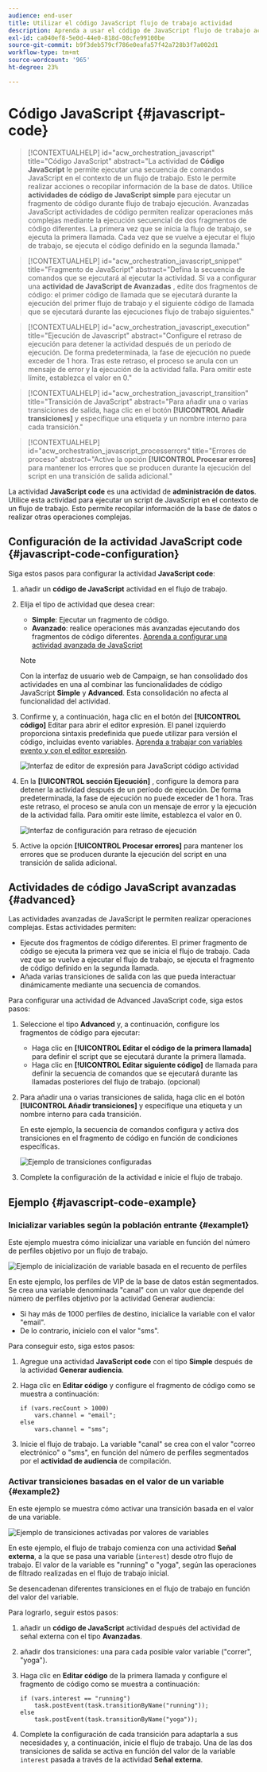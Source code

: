 ```yaml
---
audience: end-user
title: Utilizar el código JavaScript flujo de trabajo actividad
description: Aprenda a usar el código de JavaScript flujo de trabajo actividad
exl-id: ca040ef8-5e0d-44e0-818d-08cfe99100be
source-git-commit: b9f3deb579cf786e0eafa57f42a728b3f7a002d1
workflow-type: tm+mt
source-wordcount: '965'
ht-degree: 23%

---
```


# Código JavaScript {#javascript-code}

>[!CONTEXTUALHELP]
>id="acw_orchestration_javascript"
>title="Código JavaScript"
>abstract="La actividad de **Código JavaScript** le permite ejecutar una secuencia de comandos JavaScript en el contexto de un flujo de trabajo. Esto le permite realizar acciones o recopilar información de la base de datos. Utilice **actividades de código de JavaScript simple** para ejecutar un fragmento de código durante flujo de trabajo ejecución. **&#x200B;**&#x200B;Avanzadas JavaScript actividades de código permiten realizar operaciones más complejas mediante la ejecución secuencial de dos fragmentos de código diferentes. La primera vez que se inicia la flujo de trabajo, se ejecuta la primera llamada. Cada vez que se vuelve a ejecutar el flujo de trabajo, se ejecuta el código definido en la segunda llamada."

>[!CONTEXTUALHELP]
>id="acw_orchestration_javascript_snippet"
>title="Fragmento de JavaScript"
>abstract="Defina la secuencia de comandos que se ejecutará al ejecutar la actividad. Si va a configurar una **actividad de JavaScript de Avanzadas** , edite dos fragmentos de código: el primer código de llamada que se ejecutará durante la ejecución del primer flujo de trabajo y el siguiente código de llamada que se ejecutará durante las ejecuciones flujo de trabajo siguientes."

>[!CONTEXTUALHELP]
>id="acw_orchestration_javascript_execution"
>title="Ejecución de Javascript"
>abstract="Configure el retraso de ejecución para detener la actividad después de un periodo de ejecución. De forma predeterminada, la fase de ejecución no puede exceder de 1 hora. Tras este retraso, el proceso se anula con un mensaje de error y la ejecución de la actividad falla. Para omitir este límite, establezca el valor en 0."

>[!CONTEXTUALHELP]
>id="acw_orchestration_javascript_transition"
>title="Transición de JavaScript"
>abstract="Para añadir una o varias transiciones de salida, haga clic en el botón **[!UICONTROL Añadir transiciones]** y especifique una etiqueta y un nombre interno para cada transición."

>[!CONTEXTUALHELP]
>id="acw_orchestration_javascript_processerrors"
>title="Errores de proceso"
>abstract="Active la opción **[!UICONTROL Procesar errores]** para mantener los errores que se producen durante la ejecución del script en una transición de salida adicional."

La actividad **JavaScript code** es una actividad de **administración de datos**. Utilice esta actividad para ejecutar un script de JavaScript en el contexto de un flujo de trabajo. Esto permite recopilar información de la base de datos o realizar otras operaciones complejas.

## Configuración de la actividad JavaScript code {#javascript-code-configuration}

Siga estos pasos para configurar la actividad **JavaScript code**:

1. añadir un **código de JavaScript** actividad en el flujo de trabajo.

1. Elija el tipo de actividad que desea crear:

   * **Simple**: Ejecutar un fragmento de código.
   * **Avanzado**: realice operaciones más avanzadas ejecutando dos fragmentos de código diferentes. [Aprenda a configurar una actividad avanzada de JavaScript](#advanced)

   >[!NOTE]
   >
   >Con la interfaz de usuario web de Campaign, se han consolidado dos actividades en una al combinar las funcionalidades de código JavaScript **Simple** y **Advanced**. Esta consolidación no afecta al funcionalidad del actividad.

1. Confirme y, a continuación, haga clic en el botón del **[!UICONTROL código]** Editar para abrir el editor expresión. El panel izquierdo proporciona sintaxis predefinida que puede utilizar para versión el código, incluidas evento variables. [Aprenda a trabajar con variables evento y con el editor expresión](../event-variables.md).

   ![Interfaz de editor de expresión para JavaScript código actividad](../assets/javascript-editor.png)

1. En la **[!UICONTROL sección Ejecución]** , configure la demora para detener la actividad después de un período de ejecución. De forma predeterminada, la fase de ejecución no puede exceder de 1 hora. Tras este retraso, el proceso se anula con un mensaje de error y la ejecución de la actividad falla. Para omitir este límite, establezca el valor en 0.

   ![Interfaz de configuración para retraso de ejecución](../assets/javascript-config.png)

1. Active la opción **[!UICONTROL Procesar errores]** para mantener los errores que se producen durante la ejecución del script en una transición de salida adicional.

## Actividades de código JavaScript avanzadas {#advanced}

Las actividades avanzadas de JavaScript le permiten realizar operaciones complejas. Estas actividades permiten:

* Ejecute dos fragmentos de código diferentes. El primer fragmento de código se ejecuta la primera vez que se inicia el flujo de trabajo. Cada vez que se vuelve a ejecutar el flujo de trabajo, se ejecuta el fragmento de código definido en la segunda llamada.
* Añada varias transiciones de salida con las que pueda interactuar dinámicamente mediante una secuencia de comandos.

Para configurar una actividad de Advanced JavaScript code, siga estos pasos:

1. Seleccione el tipo **Advanced** y, a continuación, configure los fragmentos de código para ejecutar:

   * Haga clic en **[!UICONTROL Editar el código de la primera llamada]** para definir el script que se ejecutará durante la primera llamada.
   * Haga clic en **[!UICONTROL Editar siguiente código]** de llamada para definir la secuencia de comandos que se ejecutará durante las llamadas posteriores del flujo de trabajo. (opcional)

1. Para añadir una o varias transiciones de salida, haga clic en el botón **[!UICONTROL Añadir transiciones]** y especifique una etiqueta y un nombre interno para cada transición.

   En este ejemplo, la secuencia de comandos configura y activa dos transiciones en el fragmento de código en función de condiciones específicas.

   ![Ejemplo de transiciones configuradas](../assets/javascript-transitions.png)

1. Complete la configuración de la actividad e inicie el flujo de trabajo.

## Ejemplo {#javascript-code-example}

### Inicializar variables según la población entrante {#example1}

Este ejemplo muestra cómo inicializar una variable en función del número de perfiles objetivo por un flujo de trabajo.

![Ejemplo de inicialización de variable basada en el recuento de perfiles](../assets/javascript-example1.png)

En este ejemplo, los perfiles de VIP de la base de datos están segmentados. Se crea una variable denominada &quot;canal&quot; con un valor que depende del número de perfiles objetivo por la actividad Generar audiencia:

* Si hay más de 1000 perfiles de destino, inicialice la variable con el valor &quot;email&quot;.
* De lo contrario, inícielo con el valor &quot;sms&quot;.

Para conseguir esto, siga estos pasos:

1. Agregue una actividad **JavaScript code** con el tipo **Simple** después de la actividad **Generar audiencia**.

1. Haga clic en **Editar código** y configure el fragmento de código como se muestra a continuación:

   ```
   if (vars.recCount > 1000)
       vars.channel = "email";
   else
       vars.channel = "sms";
   ```

1. Inicie el flujo de trabajo. La variable &quot;canal&quot; se crea con el valor &quot;correo electrónico&quot; o &quot;sms&quot;, en función del número de perfiles segmentados por el **actividad de audiencia** de compilación.

### Activar transiciones basadas en el valor de un variable {#example2}

En este ejemplo se muestra cómo activar una transición basada en el valor de una variable.

![Ejemplo de transiciones activadas por valores de variables](../assets/javascript-example2-transitions.png)

En este ejemplo, el flujo de trabajo comienza con una actividad **Señal externa**, a la que se pasa una variable (`interest`) desde otro flujo de trabajo. El valor de la variable es &quot;running&quot; o &quot;yoga&quot;, según las operaciones de filtrado realizadas en el flujo de trabajo inicial.

Se desencadenan diferentes transiciones en el flujo de trabajo en función del valor del variable.

Para lograrlo, seguir estos pasos:

1. añadir un **código de JavaScript** actividad después del actividad de señal externa con el tipo **Avanzadas**.

1. añadir dos transiciones: una para cada posible valor variable (&quot;correr&quot;, &quot;yoga&quot;).

1. Haga clic en **Editar código** de la primera llamada y configure el fragmento de código como se muestra a continuación:

   ```
   if (vars.interest == "running")
       task.postEvent(task.transitionByName("running"));
   else
       task.postEvent(task.transitionByName("yoga"));
   ```

1. Complete la configuración de cada transición para adaptarla a sus necesidades y, a continuación, inicie el flujo de trabajo. Una de las dos transiciones de salida se activa en función del valor de la variable `interest` pasada a través de la actividad **Señal externa**.